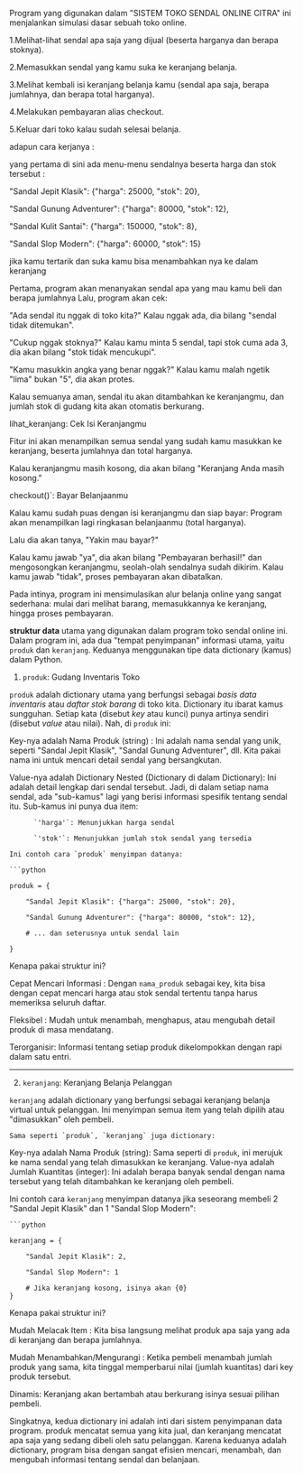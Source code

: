 Program yang digunakan dalam "SISTEM TOKO SENDAL ONLINE CITRA" ini menjalankan simulasi dasar sebuah toko online.

1.Melihat-lihat sendal apa saja yang dijual (beserta harganya dan berapa stoknya).

2.Memasukkan sendal yang kamu suka ke keranjang belanja.

3.Melihat kembali isi keranjang belanja kamu (sendal apa saja, berapa jumlahnya, dan berapa total harganya).

4.Melakukan pembayaran alias checkout.

5.Keluar dari toko kalau sudah selesai belanja.

adapun cara kerjanya :

yang pertama di sini ada menu-menu sendalnya beserta harga dan stok tersebut :

"Sandal Jepit Klasik": {"harga": 25000, "stok": 20},

"Sandal Gunung Adventurer": {"harga": 80000, "stok": 12},

"Sandal Kulit Santai": {"harga": 150000, "stok": 8},

"Sandal Slop Modern": {"harga": 60000, "stok": 15}

jika kamu tertarik dan suka kamu bisa menambahkan nya ke dalam keranjang

Pertama, program akan menanyakan sendal apa yang mau kamu beli dan berapa jumlahnya
 Lalu, program akan cek:
 
 "Ada sendal itu nggak di toko kita?" Kalau nggak ada, dia bilang "sendal tidak ditemukan".
 
 "Cukup nggak stoknya?" Kalau kamu minta 5 sendal, tapi stok cuma ada 3, dia akan bilang "stok tidak mencukupi".
 
"Kamu masukkin angka yang benar nggak?" Kalau kamu malah ngetik "lima" bukan "5", dia akan protes.

 Kalau semuanya aman, sendal itu akan ditambahkan ke keranjangmu, dan jumlah stok di gudang kita akan otomatis berkurang.
 
lihat_keranjang: Cek Isi Keranjangmu

Fitur ini akan menampilkan semua sendal yang sudah kamu masukkan ke keranjang, beserta jumlahnya dan total harganya. 

Kalau keranjangmu masih kosong, dia akan bilang "Keranjang Anda masih kosong."


checkout()`: Bayar Belanjaanmu

Kalau kamu sudah puas dengan isi keranjangmu dan siap bayar: Program akan menampilkan lagi ringkasan belanjaanmu (total harganya).

Lalu dia akan tanya, "Yakin mau bayar?"

Kalau kamu jawab "ya", dia akan bilang "Pembayaran berhasil!" dan mengosongkan keranjangmu, seolah-olah sendalnya sudah dikirim.
Kalau kamu jawab "tidak", proses pembayaran akan dibatalkan.


Pada intinya, program ini mensimulasikan alur belanja online yang sangat sederhana: mulai dari melihat barang, memasukkannya ke keranjang, hingga proses pembayaran. 


 **struktur data** utama yang digunakan dalam program toko sendal online ini. Dalam program ini, ada dua "tempat penyimpanan" informasi utama, yaitu `produk` dan `keranjang`. Keduanya menggunakan tipe data dictionary (kamus) dalam Python.

1. `produk`: Gudang Inventaris Toko

`produk` adalah dictionary utama yang berfungsi sebagai *basis data inventaris* atau *daftar stok barang* di toko kita. 
 Dictionary itu ibarat kamus sungguhan. Setiap kata (disebut *key* atau kunci) punya artinya sendiri (disebut *value* atau nilai). Nah, di `produk` ini:

Key-nya adalah Nama Produk (string) : Ini adalah nama sendal yang unik, seperti "Sandal Jepit Klasik", "Sandal Gunung    Adventurer", dll. Kita pakai nama ini untuk mencari detail sendal yang bersangkutan.

Value-nya adalah Dictionary Nested (Dictionary di dalam Dictionary): Ini adalah detail lengkap dari sendal tersebut. Jadi, di dalam setiap nama sendal, ada "sub-kamus" lagi yang berisi informasi spesifik tentang sendal itu. Sub-kamus ini punya dua item:

          `'harga'`: Menunjukkan harga sendal 
          
          `'stok'`: Menunjukkan jumlah stok sendal yang tersedia
          
    Ini contoh cara `produk` menyimpan datanya:

    ```python
    
    produk = {
    
        "Sandal Jepit Klasik": {"harga": 25000, "stok": 20},
        
        "Sandal Gunung Adventurer": {"harga": 80000, "stok": 12},
        
        # ... dan seterusnya untuk sendal lain
        
    }
   
Kenapa pakai struktur ini?

Cepat Mencari Informasi : Dengan `nama_produk` sebagai key, kita bisa dengan cepat mencari harga atau stok sendal tertentu tanpa harus memeriksa seluruh daftar.

Fleksibel : Mudah untuk menambah, menghapus, atau mengubah detail produk di masa mendatang.

Terorganisir: Informasi tentang setiap produk dikelompokkan dengan rapi dalam satu entri.

-----

2. `keranjang`: Keranjang Belanja Pelanggan

`keranjang` adalah dictionary yang berfungsi sebagai keranjang belanja virtual untuk pelanggan. Ini menyimpan semua item yang telah dipilih atau "dimasukkan" oleh pembeli.

    Sama seperti `produk`, `keranjang` juga dictionary:

Key-nya adalah Nama Produk (string): Sama seperti di `produk`, ini merujuk ke nama sendal yang telah dimasukkan ke keranjang.
Value-nya adalah Jumlah Kuantitas (integer): Ini adalah berapa banyak sendal dengan nama tersebut yang telah ditambahkan ke keranjang oleh pembeli.

 Ini contoh cara `keranjang` menyimpan datanya jika seseorang membeli 2 "Sandal Jepit Klasik" dan 1 "Sandal Slop Modern":

    ```python
    
    keranjang = {
    
        "Sandal Jepit Klasik": 2,
        
        "Sandal Slop Modern": 1
        
        # Jika keranjang kosong, isinya akan {0}
    }
    
Kenapa pakai struktur ini?

Mudah Melacak Item : Kita bisa langsung melihat produk apa saja yang ada di keranjang dan berapa jumlahnya.

Mudah Menambahkan/Mengurangi : Ketika pembeli menambah jumlah produk yang sama, kita tinggal memperbarui nilai (jumlah kuantitas) dari key produk tersebut.

Dinamis: Keranjang akan bertambah atau berkurang isinya sesuai pilihan pembeli.

Singkatnya, kedua dictionary ini adalah inti dari sistem penyimpanan data program. produk mencatat semua yang kita jual, dan keranjang mencatat apa saja yang sedang dibeli oleh satu pelanggan. Karena keduanya adalah dictionary, program bisa dengan sangat efisien mencari, menambah, dan mengubah informasi tentang sendal dan belanjaan.
